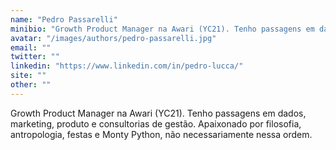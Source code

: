 ```yaml
---
name: "Pedro Passarelli"
minibio: "Growth Product Manager na Awari (YC21). Tenho passagens em dados, marketing, produto e consultorias de gestão. Apaixonado por filosofia, antropologia, festas e Monty Python, não necessariamente nessa ordem."
avatar: "/images/authors/pedro-passarelli.jpg"
email: ""
twitter: ""
linkedin: "https://www.linkedin.com/in/pedro-lucca/"
site: ""
other: ""
---
```


Growth Product Manager na Awari (YC21). Tenho passagens em dados, marketing, produto e consultorias de gestão. Apaixonado por filosofia, antropologia, festas e Monty Python, não necessariamente nessa ordem.

